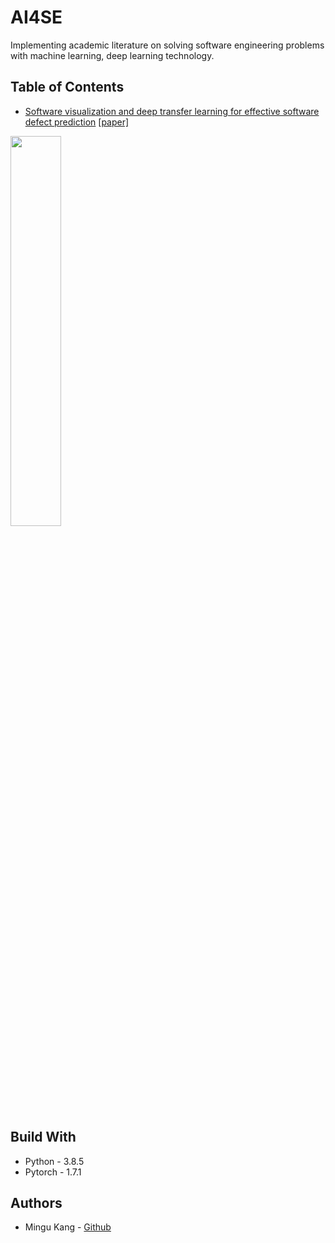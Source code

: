 # AI4SE
Implementing academic literature on solving software engineering problems with machine learning, deep learning technology.

## Table of Contents
* [Software visualization and deep transfer learning for effective software defect prediction](https://github.com/minqukanq/AI4SE/tree/main/software-visualization) [[paper]](https://dl.acm.org/doi/abs/10.1145/3377811.3380389)
<img src = "https://user-images.githubusercontent.com/26805817/110469742-5c72e380-811d-11eb-9fe6-eb07b0ee0dcc.png" width="40%">



## Build With

* Python - 3.8.5
* Pytorch - 1.7.1

## Authors

* Mingu Kang - [Github](https://github.com/minqukanq)
